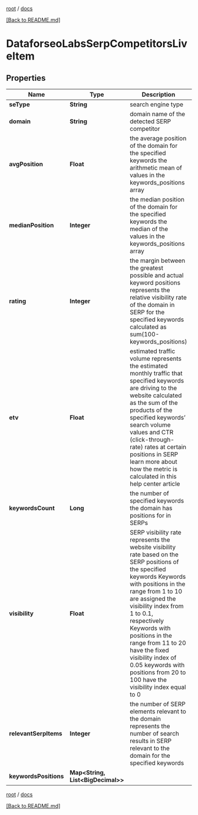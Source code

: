[root](./../ "root") / [docs](./ "docs")

[[Back to README.md]](./../README.md "[Back to README.md]")

# DataforseoLabsSerpCompetitorsLiveItem

## Properties

| Name | Type | Description | Notes |
|------------ | ------------- | ------------- | -------------|
|**seType** | **String** | search engine type |  [optional] |
|**domain** | **String** | domain name of the detected SERP competitor |  [optional] |
|**avgPosition** | **Float** | the average position of the domain for the specified keywords the arithmetic mean of values in the keywords_positions array |  [optional] |
|**medianPosition** | **Integer** | the median position of the domain for the specified keywords the median of the values in the keywords_positions array |  [optional] |
|**rating** | **Integer** | the margin between the greatest possible and actual keyword positions represents the relative visibility rate of the domain in SERP for the specified keywords calculated as sum(100-keywords_positions) |  [optional] |
|**etv** | **Float** | estimated traffic volume represents the estimated monthly traffic that specified keywords are driving to the website calculated as the sum of the products of the specified keywords’ search volume values and CTR (click-through-rate) rates at certain positions in SERP learn more about how the metric is calculated in this help center article |  [optional] |
|**keywordsCount** | **Long** | the number of specified keywords the domain has positions for in SERPs |  [optional] |
|**visibility** | **Float** | SERP visibility rate represents the website visibility rate based on the SERP positions of the specified keywords Keywords with positions in the range from 1 to 10 are assigned the visibility index from 1 to 0.1, respectively Keywords with positions in the range from 11 to 20 have the fixed visibility index of 0.05 keywords with positions from 20 to 100 have the visibility index equal to 0 |  [optional] |
|**relevantSerpItems** | **Integer** | the number of SERP elements relevant to the domain represents the number of search results in SERP relevant to the domain for the specified keywords |  [optional] |
|**keywordsPositions** | **Map&lt;String, List&lt;BigDecimal&gt;&gt;** |  |  [optional] |

[root](./../ "root") / [docs](./ "docs")

[[Back to README.md]](./../README.md "[Back to README.md]")